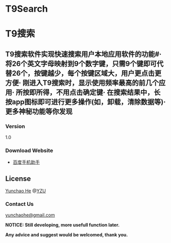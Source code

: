 # T9Search
# T9搜索

## T9搜索软件实现快速搜索用户本地应用软件的功能#· 将26个英文字母映射到9个数字键，只需9个键即可代替26个，按键越少，每个按键区域大，用户更点击更方便· 刚进入T9搜索时，显示使用频率最高的前几个应用· 所按即所得，不用点击确定键· 在搜索结果中，长按app图标即可进行更多操作(如，卸载，清除数据等)· 更多神秘功能等你发现

### Version
1.0

### Download Website
* [百度手机助手]

License
----
[Yunchao He] @[YZU]

### Contact Us
yunchaohe@gmail.com

**NOTICE: Still developing, more usefull function later.**

**Any advice and suggest would be welcomed, thank you.**

[Yunchao He]: https://facebook.com/yunchao.h
[百度手机助手]: http://shouji.baidu.com/soft/item?docid=6658785&from=as&f=search_app_T9%E6%90%9C%E7%B4%A2%40list_1_title%404%40header_all_input
[YZU]: http://www.yzu.edu.tw/
